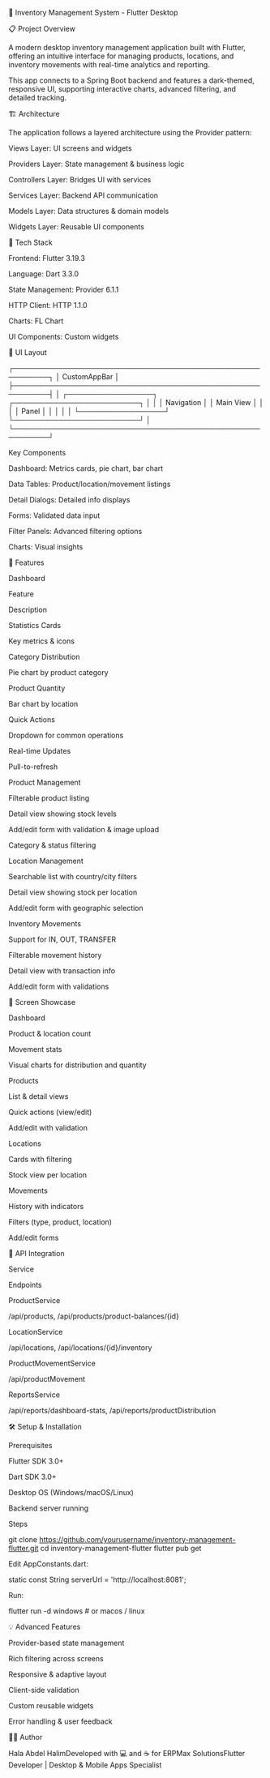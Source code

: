 📱 Inventory Management System - Flutter Desktop



📋 Project Overview

A modern desktop inventory management application built with Flutter, offering an intuitive interface for managing products, locations, and inventory movements with real-time analytics and reporting.

This app connects to a Spring Boot backend and features a dark-themed, responsive UI, supporting interactive charts, advanced filtering, and detailed tracking.

🏗️ Architecture

The application follows a layered architecture using the Provider pattern:

Views Layer: UI screens and widgets

Providers Layer: State management & business logic

Controllers Layer: Bridges UI with services

Services Layer: Backend API communication

Models Layer: Data structures & domain models

Widgets Layer: Reusable UI components

🔧 Tech Stack

Frontend: Flutter 3.19.3

Language: Dart 3.3.0

State Management: Provider 6.1.1

HTTP Client: HTTP 1.1.0

Charts: FL Chart

UI Components: Custom widgets

🎨 UI Layout

┌─────────────────────────────────────────────────────────┐
│ CustomAppBar                                            │
├─────────────────────────────────────────────────────────┤
│ ┌─────────────────┐        ┌─────────────────────────┐ │
│ │ Navigation      │        │        Main View        │ │
│ │ Panel           │        │                         │ │
│ └─────────────────┘        └─────────────────────────┘ │
└─────────────────────────────────────────────────────────┘

Key Components

Dashboard: Metrics cards, pie chart, bar chart

Data Tables: Product/location/movement listings

Detail Dialogs: Detailed info displays

Forms: Validated data input

Filter Panels: Advanced filtering options

Charts: Visual insights

🚀 Features

Dashboard

Feature

Description

Statistics Cards

Key metrics & icons

Category Distribution

Pie chart by product category

Product Quantity

Bar chart by location

Quick Actions

Dropdown for common operations

Real-time Updates

Pull-to-refresh

Product Management

Filterable product listing

Detail view showing stock levels

Add/edit form with validation & image upload

Category & status filtering

Location Management

Searchable list with country/city filters

Detail view showing stock per location

Add/edit form with geographic selection

Inventory Movements

Support for IN, OUT, TRANSFER

Filterable movement history

Detail view with transaction info

Add/edit form with validations

📱 Screen Showcase

Dashboard

Product & location count

Movement stats

Visual charts for distribution and quantity

Products

List & detail views

Quick actions (view/edit)

Add/edit with validation

Locations

Cards with filtering

Stock view per location

Movements

History with indicators

Filters (type, product, location)

Add/edit forms

🔄 API Integration

Service

Endpoints

ProductService

/api/products, /api/products/product-balances/{id}

LocationService

/api/locations, /api/locations/{id}/inventory

ProductMovementService

/api/productMovement

ReportsService

/api/reports/dashboard-stats, /api/reports/productDistribution

🛠️ Setup & Installation

Prerequisites

Flutter SDK 3.0+

Dart SDK 3.0+

Desktop OS (Windows/macOS/Linux)

Backend server running

Steps

git clone https://github.com/yourusername/inventory-management-flutter.git
cd inventory-management-flutter
flutter pub get

Edit AppConstants.dart:

static const String serverUrl = 'http://localhost:8081';

Run:

flutter run -d windows  # or macos / linux

💡 Advanced Features

Provider-based state management

Rich filtering across screens

Responsive & adaptive layout

Client-side validation

Custom reusable widgets

Error handling & user feedback

👨‍💻 Author

Hala Abdel HalimDeveloped with 💻 and ☕ for ERPMax SolutionsFlutter Developer | Desktop & Mobile Apps Specialist
